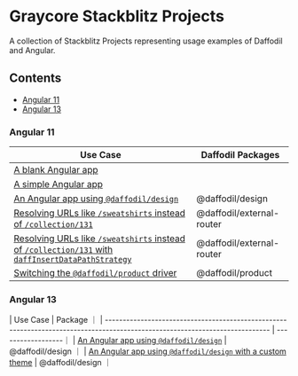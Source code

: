# Graycore Stackblitz Projects

A collection of Stackblitz Projects representing usage examples of Daffodil and Angular.

## Contents

- [Angular 11](#angular-11)
- [Angular 13](#angular-13)

### Angular 11

Use Case                                                                                                                                                                 | Daffodil Packages
------------------------------------------------------------------------------------------------------------------------------------------------------------------------ | -------------------------
[A blank Angular app](https://stackblitz.com/edit/ng11-blank)                                                                                                            |
[A simple Angular app](https://stackblitz.com/edit/ng11-blank)                                                                                                           |
[An Angular app using `@daffodil/design`](https://stackblitz.com/edit/ng11-daffodil-design)                                                                              | @daffodil/design
[Resolving URLs like `/sweatshirts` instead of `/collection/131`](https://stackblitz.com/edit/ng11-daffodil-external-router)                                             | @daffodil/external-router
[Resolving URLs like `/sweatshirts` instead of `/collection/131` with `daffInsertDataPathStrategy`](https://stackblitz.com/edit/ng11-daffodil-external-router-daff-path) | @daffodil/external-router
[Switching the `@daffodil/product` driver](https://stackblitz.com/edit/ng11-daffodil-product-driver-switch)                                                              | @daffodil/product

### Angular 13

| Use Case                                                                                                                     |  Package          ｜
| ---------------------------------------------------------------------------------------------------------------------------- | ------------------｜
| [An Angular app using `@daffodil/design`](https://stackblitz.com/edit/ng13-daffodil-design)                                  | @daffodil/design  ｜
| [An Angular app using `@daffodil/design` with a custom theme](https://stackblitz.com/edit/ng13-daffodil-design-custom-theme) | @daffodil/design  ｜